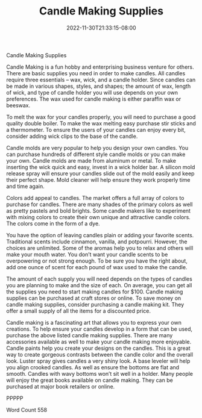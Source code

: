 ﻿---
title: "Candle Making Supplies"
date: 2022-11-30T21:33:15-08:00
description: "Candle Making txt Tips for Web Success"
featured_image: "/images/Candle Making txt.jpg"
tags: ["Candle Making txt"]
---

Candle Making Supplies

Candle Making is a fun hobby and enterprising business venture for others. There are basic supplies you need in order to make candles. All candles require three essentials – wax, wick, and a candle holder. Since candles can be made in various shapes, styles, and shapes; the amount of wax, length of wick, and type of candle holder you will use depends on your own preferences. The wax used for candle making is either paraffin wax or beeswax. 

To melt the wax for your candles properly, you will need to purchase a good quality double boiler. To make the wax melting easy purchase stir sticks and a thermometer. To ensure the users of your candles can enjoy every bit, consider adding wick clips to the base of the candle. 

Candle molds are very popular to help you design your own candles. You can purchase hundreds of different style candle molds or you can make your own. Candle molds are made from aluminum or metal. To make inserting the wick quick and easy, invest in a wick holder bar. A silicon mold release spray will ensure your candles slide out of the mold easily and keep their perfect shape. Mold cleaner will help ensure they work properly time and time again. 

Colors add appeal to candles. The market offers a full array of colors to purchase for candles. There are many shades of the primary colors as well as pretty pastels and bold brights. Some candle makers like to experiment with mixing colors to create their own unique and attractive candle colors. The colors come in the form of a dye. 

You have the option of leaving candles plain or adding your favorite scents. Traditional scents include cinnamon, vanilla, and potpourri. However, the choices are unlimited. Some of the aromas help you to relax and others will make your mouth water. You don’t want your candle scents to be overpowering or not strong enough. To be sure you have the right about, add one ounce of scent for each pound of wax used to make the candle. 

The amount of each supply you will need depends on the types of candles you are planning to make and the size of each. On average, you can get all the supplies you need to start making candles for $100. Candle making supplies can be purchased at craft stores or online. To save money on candle making supplies, consider purchasing a candle making kit. They offer a small supply of all the items for a discounted price. 

Candle making is a fascinating art that allows you to express your own creations. To help ensure your candles develop in a form that can be used, purchase the above listed candle making supplies. There are many accessories available as well to make your candle making more enjoyable. Candle paints help you create your designs on the candles. This is a great way to create gorgeous contrasts between the candle color and the overall look. Luster spray gives candles a very shiny look. A base leveler will help you align crooked candles. As well as ensure the bottoms are flat and smooth. Candles with wavy bottoms won’t sit well in a holder. Many people will enjoy the great books available on candle making. They can be purchased at major book retailers or online. 

PPPPP

Word Count 558





